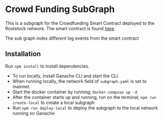 # Crowd Funding SubGraph

This is a subgraph for the Crowdfunding Smart Contract deployed to the Rootstock network. The smart contract is found [here](https://github.com/jamiebones/crowd_funding_begi_begi).

The sub graph index different log events from the smart contract

## Installation

Run ````npm install```` to install dependencies. 

* To run locally, install Ganache CLI and start the CLI. 
* When running locally, the network field of ````subgraph.yaml```` is set to mainnet.
* Start the docker container by running; ````docker-compose up -d````
* After the container starts up and running, run on the terminal; ````npm run create-local```` to create a local subgraph
* Run ````npm run deploy-local```` to deploy the subgraph to the local network running on Ganache
  